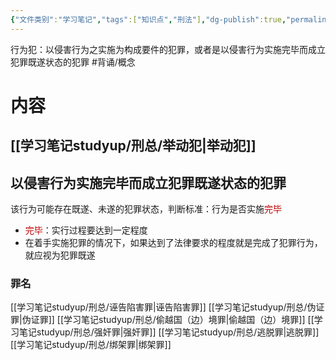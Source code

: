 ```yaml
---
{"文件类别":"学习笔记","tags":["知识点","刑法"],"dg-publish":true,"permalink":"/学习笔记studyup/刑总/行为犯/","dgPassFrontmatter":true,"created":"2024-10-31T19:28:15.657+08:00","updated":"2024-11-19T14:55:01.963+08:00"}
---
```


行为犯：以侵害行为之实施为构成要件的犯罪，或者是以侵害行为实施完毕而成立犯罪既遂状态的犯罪 #背诵/概念 
# 内容
## [[学习笔记studyup/刑总/举动犯\|举动犯]]
## 以侵害行为实施完毕而成立犯罪既遂状态的犯罪
该行为可能存在既遂、未遂的犯罪状态，判断标准：行为是否实施<font color="#c00000">完毕</font>
- <font color="#c00000">完毕</font>：实行过程要达到一定程度
- 在着手实施犯罪的情况下，如果达到了法律要求的程度就是完成了犯罪行为，就应视为犯罪既遂
### 罪名
[[学习笔记studyup/刑总/诬告陷害罪\|诬告陷害罪]]
[[学习笔记studyup/刑总/伪证罪\|伪证罪]]
[[学习笔记studyup/刑总/偷越国（边）境罪\|偷越国（边）境罪]]
[[学习笔记studyup/刑总/强奸罪\|强奸罪]]
[[学习笔记studyup/刑总/逃脱罪\|逃脱罪]]
[[学习笔记studyup/刑总/绑架罪\|绑架罪]]
